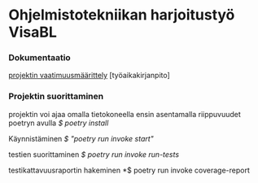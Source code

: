 # Ohjelmistotekniikan harjoitustyö VisaBL 

### Dokumentaatio
[projektin vaatimuusmäärittely](https://github.com/VisaBL/ot-harjoitustyo/blob/master/laskarit/viikko2/Vaatimusmaarittely.md)
[työaikakirjanpito]

### Projektin suorittaminen 

projektin voi ajaa omalla tietokoneella ensin asentamalla riippuvuudet poetryn avulla 
	*$ poetry install*
	
Käynnistäminen 
	*$ "poetry run invoke start"*
	
testien suorittaminen
	*$ poetry run invoke run-tests*
	
testikattavuusraportin hakeminen
	*$ poetry run invoke coverage-report


